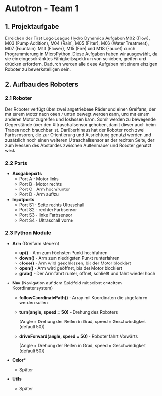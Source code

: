 # **Autotron - Team 1**

## 1. Projektaufgabe

Erreichen der First Lego League Hydro Dynamics Aufgaben M02 (Flow), M03 (Pump Addition), M04 (Rain), M05 (Filter), M06 (Water Treatment), M07 (Fountain), M13 (Flower), M15 (Fire) und M18 (Faucet) durch Programmierung in MicroPython. Diese Aufgaben haben wir ausgewählt, da sie ein eingeschränktes Fähigkeitsspektrum von schieben, greifen und drücken erfordern. Dadurch werden alle diese Aufgaben mit einem einzigen Roboter zu bewerkstelligen sein. 

## 2. Aufbau des Roboters

### 2.1 Roboter

Der Roboter verfügt über zwei angetriebene Räder und einen Greifarm, der mit einem Motor nach oben / unten bewegt werden kann, und mit einem anderen Motor zugreifen und loslassen kann. Somit werden zu bewegende Gegenstände über den Ultraschallsensor gehoben, damit dieser auch beim Tragen noch brauchbar ist. Darüberhinaus hat der Roboter noch zwei Farbsensoren, die zur Orientierung und Ausrichtung genutzt werden und zusätzlich noch einen weiteren Ultraschallsensor an der rechten Seite, der zum Messen des Abstandes zwischen Außenmauer und Roboter genutzt wird. 

### 2.2 Ports

- **Ausgabeports**
  - Port A - Motor links
  - Port B - Motor rechts
  - Port C - Arm hoch/runter
  - Port D - Arm auf/zu
- **Inputports**
  - Port S1 - Seite rechts Ultraschall
  - Port S2 - rechter Farbsensor
  - Port S3 - linke Farbsensor
  - Port S4 - Ultraschall vorne 

### 2.3 Python Module

- **Arm** (Greifarm steuern)

  - **up()** - Arm zum höchsten Punkt hochfahren
  - **down()** - Arm zum niedrigsten Punkt runterfahren
  - **close()** - Arm wird geschlossen, bis der Motor blockiert
  - **open()** - Arm wird geöffnet, bis der Motor blockiert
  - **grab()** - Der Arm fährt runter, öffnet, schließt und fährt wieder hoch

  

- **Nav** (Navigation auf dem Spielfeld mit selbst ersteltem Koordinatensystem)

  - **followCoordinatePath()** - Array mit Koordinaten die abgefahren werden sollen

  - **turn(angle, speed = 50)** - Drehung des Roboters 

    (Angle = Drehung der Reifen in Grad, speed = Geschwindigkeit (default 50))

  - **driveForward(angle, speed = 50)** -  Roboter fährt Vorwärts 

    (Angle = Drehung der Reifen in Grad, speed = Geschwindigkeit (default 50))
    
    
    
- **Color***
  - Später
  
- **Utils**

  - Später
